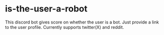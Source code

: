 # is-the-user-a-robot
This discord bot gives score on whether the user is a bot. Just provide a link to the user profile. Currently supports twitter(X) and reddit.
